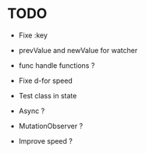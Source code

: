 # TODO

- Fixe :key
- prevValue and newValue for watcher
- func handle functions ?

- Fixe d-for speed

- Test class in state
- Async ?
- MutationObserver ?
- Improve speed ?
